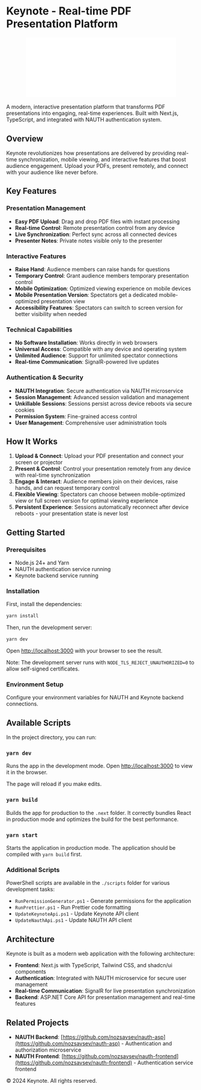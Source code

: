 # Keynote - Real-time PDF Presentation Platform

<div align="center">
  <img src="public/banner_dark.svg" alt="Keynote Banner" width="400" />
</div>

A modern, interactive presentation platform that transforms PDF presentations into engaging, real-time experiences. Built with Next.js, TypeScript, and integrated with NAUTH authentication system.

## Overview

Keynote revolutionizes how presentations are delivered by providing real-time synchronization, mobile viewing, and interactive features that boost audience engagement. Upload your PDFs, present remotely, and connect with your audience like never before.

## Key Features

### Presentation Management

- **Easy PDF Upload**: Drag and drop PDF files with instant processing
- **Real-time Control**: Remote presentation control from any device
- **Live Synchronization**: Perfect sync across all connected devices
- **Presenter Notes**: Private notes visible only to the presenter

### Interactive Features

- **Raise Hand**: Audience members can raise hands for questions
- **Temporary Control**: Grant audience members temporary presentation control
- **Mobile Optimization**: Optimized viewing experience on mobile devices
- **Mobile Presentation Version**: Spectators get a dedicated mobile-optimized presentation view
- **Accessibility Features**: Spectators can switch to screen version for better visibility when needed

### Technical Capabilities

- **No Software Installation**: Works directly in web browsers
- **Universal Access**: Compatible with any device and operating system
- **Unlimited Audience**: Support for unlimited spectator connections
- **Real-time Communication**: SignalR-powered live updates

### Authentication & Security

- **NAUTH Integration**: Secure authentication via NAUTH microservice
- **Session Management**: Advanced session validation and management
- **Unkillable Sessions**: Sessions persist across device reboots via secure cookies
- **Permission System**: Fine-grained access control
- **User Management**: Comprehensive user administration tools

## How It Works

1. **Upload & Connect**: Upload your PDF presentation and connect your screen or projector
2. **Present & Control**: Control your presentation remotely from any device with real-time synchronization
3. **Engage & Interact**: Audience members join on their devices, raise hands, and can request temporary control
4. **Flexible Viewing**: Spectators can choose between mobile-optimized view or full screen version for optimal viewing experience
5. **Persistent Experience**: Sessions automatically reconnect after device reboots - your presentation state is never lost

## Getting Started

### Prerequisites

- Node.js 24+ and Yarn
- NAUTH authentication service running
- Keynote backend service running

### Installation

First, install the dependencies:

```bash
yarn install
```

Then, run the development server:

```bash
yarn dev
```

Open [http://localhost:3000](http://localhost:3000) with your browser to see the result.

Note: The development server runs with `NODE_TLS_REJECT_UNAUTHORIZED=0` to allow self-signed certificates.

### Environment Setup

Configure your environment variables for NAUTH and Keynote backend connections.

## Available Scripts

In the project directory, you can run:

### `yarn dev`

Runs the app in the development mode.
Open [http://localhost:3000](http://localhost:3000) to view it in the browser.

The page will reload if you make edits.

### `yarn build`

Builds the app for production to the `.next` folder.
It correctly bundles React in production mode and optimizes the build for the best performance.

### `yarn start`

Starts the application in production mode. The application should be compiled with `yarn build` first.

### Additional Scripts

PowerShell scripts are available in the `./scripts` folder for various development tasks:

- `RunPermissionGenerator.ps1` - Generate permissions for the application
- `RunPrettier.ps1` - Run Prettier code formatting
- `UpdateKeynoteApi.ps1` - Update Keynote API client
- `UpdateNauthApi.ps1` - Update NAUTH API client

## Architecture

Keynote is built as a modern web application with the following architecture:

- **Frontend**: Next.js with TypeScript, Tailwind CSS, and shadcn/ui components
- **Authentication**: Integrated with NAUTH microservice for secure user management
- **Real-time Communication**: SignalR for live presentation synchronization
- **Backend**: ASP.NET Core API for presentation management and real-time features

## Related Projects

- **NAUTH Backend**: [https://github.com/nozsavsev/nauth-asp](https://github.com/nozsavsev/nauth-asp) - Authentication and authorization microservice
- **NAUTH Frontend**: [https://github.com/nozsavsev/nauth-frontend](https://github.com/nozsavsev/nauth-frontend) - Authentication service frontend

© 2024 Keynote. All rights reserved.
